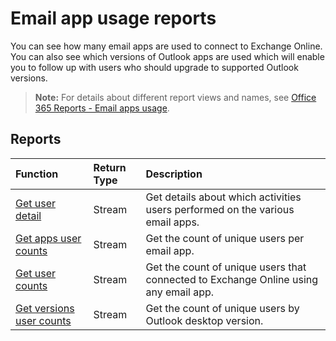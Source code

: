 # Email app usage reports

You can see how many email apps are used to connect to Exchange Online. You can also see which versions of Outlook apps are used which will enable you to follow up with users who should upgrade to supported Outlook versions.

> **Note:** For details about different report views and names, see [Office 365 Reports - Email apps usage](https://support.office.com/client/Email-apps-usage-c2ce12a2-934f-4dd4-ba65-49b02be4703d).

## Reports

| Function                                 | Return Type | Description                              |
| :--------------------------------------- | :---------- | :--------------------------------------- |
| [Get user detail](../api/reportroot_getemailappusageuserdetail.md) | Stream      | Get details about which activities users performed on the various email apps. |
| [Get apps user counts](../api/reportroot_getemailappusageappsusercounts.md) | Stream      | Get the count of unique users per email app. |
| [Get user counts](../api/reportroot_getemailappusageusercounts.md) | Stream      | Get the count of unique users that connected to Exchange Online using any email app. |
| [Get versions user counts](../api/reportroot_getemailappusageversionsusercounts.md) | Stream      | Get the count of unique users by Outlook desktop version. |
